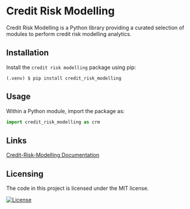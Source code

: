 # Credit Risk Modelling

Credit Risk Modelling is a Python library providing a curated selection of modules to perform credit risk modelling
analytics.

## Installation

Install the `credit risk modelling` package using pip:

```console
(.venv) $ pip install credit_risk_modelling
```

## Usage

Within a Python module, import the package as:

```py
import credit_risk_modelling as crm
```

## Links

[Credit-Risk-Modelling Documentation](https://github.com/RandomCollection/Credit-Risk-Modelling)

## Licensing

The code in this project is licensed under the MIT license.

[![License](https://img.shields.io/badge/License-MIT-brightgreen.svg)](https://opensource.org/licenses/MIT)
